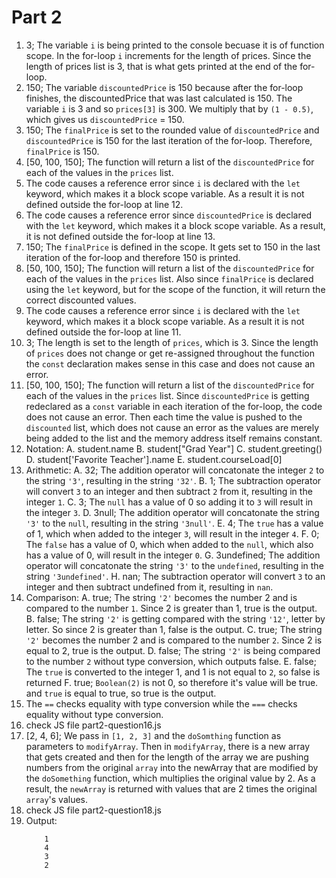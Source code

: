 # Part 2
1. 3; The variable `i` is being printed to the console becuase it is of function scope. In the for-loop `i` increments for the length of prices. Since the length of prices list is 3, that is what gets printed at the end of the for-loop.
2. 150; The variable `discountedPrice` is 150 because after the for-loop finishes, the discountedPrice that was last calculated is 150. The variable `i` is 3 and so `prices[3]` is 300. We multiply that by `(1 - 0.5)`, which gives us `discountedPrice` = 150.
3. 150; The `finalPrice` is set to the rounded value of `discountedPrice` and `discountedPrice` is 150 for the last iteration of the for-loop. Therefore, `finalPrice` is 150.
4. [50, 100, 150]; The function will return a list of the `discountedPrice` for each of the values in the `prices` list.
5. The code causes a reference error since `i` is declared with the `let` keyword, which makes it a block scope variable. As a result it is not defined outside the for-loop at line 12.
6. The code causes a reference error since `discountedPrice` is declared with the `let` keyword, which makes it a block scope variable. As a result, it is not defined outside the for-loop at line 13.
7. 150; The `finalPrice` is defined in the scope. It gets set to 150 in the last iteration of the for-loop and therefore 150 is printed.
8. [50, 100, 150]; The function will return a list of the `discountedPrice` for each of the values in the `prices` list. Also since `finalPrice` is declared using the `let` keyword, but for the scope of the function, it will return the correct discounted values.
9. The code causes a reference error since `i` is declared with the `let` keyword, which makes it a block scope variable. As a result it is not defined outside the for-loop at line 11.
10. 3; The length is set to the length of `prices`, which is 3. Since the length of `prices` does not change or get re-assigned throughout the function the `const` declaration makes sense in this case and does not cause an error.
11. [50, 100, 150]; The function will return a list of the `discountedPrice` for each of the values in the `prices` list. Since `discountedPrice` is getting redeclared as a `const` variable in each iteration of the for-loop, the code does not cause an error. Then each time the value is pushed to the `discounted` list, which does not cause an error as the values are merely being added to the list and the memory address itself remains constant.
12. Notation:
    A. student.name
    B. student["Grad Year"]
    C. student.greeting()
    D. student['Favorite Teacher'].name
    E. student.courseLoad[0]
13. Arithmetic:
    A. 32; The addition operator will concatonate the integer `2` to the string `'3'`, resulting in the string `'32'`.
    B. 1; The subtraction operator will convert `3` to an integer and then subtract `2` from it, resulting in the integer `1`.
    C. 3; The `null` has a value of 0 so adding it to `3` will result in the integer `3`.
    D. 3null; The addition operator will concatonate the string `'3'` to the `null`, resulting in the string `'3null'`.
    E. 4; The `true` has a value of 1, which when added to the integer `3`, will result in the integer `4`.
    F. 0; The `false` has a value of 0, which when added to the `null`, which also has a value of 0, will result in the integer `0`.
    G. 3undefined; The addition operator will concatonate the string `'3'` to the `undefined`, resulting in the string `'3undefined'`.
    H. nan; The subtraction operator will convert `3` to an integer and then subtract undefined from it, resulting in `nan`.
14. Comparison:
    A. true; The string `'2'` becomes the number 2 and is compared to the number `1`. Since 2 is greater than 1, true is the output.
    B. false; The string `'2'` is getting compared with the string `'12'`, letter by letter. So since 2 is greater than 1, false is the output.
    C. true; The string `'2'` becomes the number 2 and is compared to the number `2`. Since 2 is equal to 2, true is the output.
    D. false; The string `'2'` is being compared to the number `2` without type conversion, which outputs false.
    E. false; The `true` is converted to the integer 1, and 1 is not equal to `2`, so false is returned
    F. true; `Boolean(2)` is not 0, so therefore it's value will be true. and `true` is equal to true, so true is the output.
15. The `==` checks equality with type conversion while the `===` checks equality without type conversion.
16. check JS file part2-question16.js
17. [2, 4, 6]; We pass in `[1, 2, 3]` and the `doSomthing` function as parameters to `modifyArray`. Then in `modifyArray`, there is a new array that gets created and then for the length of the array we are pushing numbers from the original `array` into the newArray that are modified by the `doSomething` function, which multiplies the original value by 2. As a result, the `newArray` is returned with values that are 2 times the original `array`'s values.
18. check JS file part2-question18.js
19. Output:
    ```
        1
        4
        3
        2
    ```